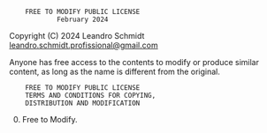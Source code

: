         FREE TO MODIFY PUBLIC LICENSE
                February 2024

 Copyright (C) 2024 Leandro Schmidt <leandro.schmidt.profissional@gmail.com> 

 Anyone has free access to the contents to modify or 
 produce similar content, as long as the name is 
 different from the original.

        FREE TO MODIFY PUBLIC LICENSE 
        TERMS AND CONDITIONS FOR COPYING, 
        DISTRIBUTION AND MODIFICATION 

  0. Free to Modify.